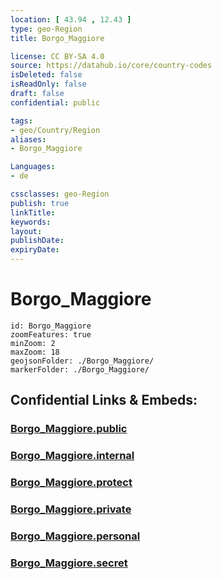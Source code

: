 ```yaml
---
location: [ 43.94 , 12.43 ] 
type: geo-Region
title: Borgo_Maggiore

license: CC BY-SA 4.0
source: https://datahub.io/core/country-codes
isDeleted: false
isReadOnly: false
draft: false
confidential: public

tags:
- geo/Country/Region
aliases:
- Borgo_Maggiore

Languages:
- de

cssclasses: geo-Region
publish: true
linkTitle: 
keywords: 
layout: 
publishDate: 
expiryDate: 
---
```


# Borgo_Maggiore

```leaflet
id: Borgo_Maggiore
zoomFeatures: true 
minZoom: 2 
maxZoom: 18
geojsonFolder: ./Borgo_Maggiore/
markerFolder: ./Borgo_Maggiore/
```


## Confidential Links & Embeds: 

### [Borgo_Maggiore.public](/_public/\Earth\Continent\Europe\Europe~South\San_Marino\Castelli~San_MarinoBorgo_Maggiore.public.md) 

### [Borgo_Maggiore.internal](/_internal/\Earth\Continent\Europe\Europe~South\San_Marino\Castelli~San_MarinoBorgo_Maggiore.internal.md) 

### [Borgo_Maggiore.protect](/_protect/\Earth\Continent\Europe\Europe~South\San_Marino\Castelli~San_MarinoBorgo_Maggiore.protect.md) 

### [Borgo_Maggiore.private](/_private/\Earth\Continent\Europe\Europe~South\San_Marino\Castelli~San_MarinoBorgo_Maggiore.private.md) 

### [Borgo_Maggiore.personal](/_personal/\Earth\Continent\Europe\Europe~South\San_Marino\Castelli~San_MarinoBorgo_Maggiore.personal.md) 

### [Borgo_Maggiore.secret](/_secret/\Earth\Continent\Europe\Europe~South\San_Marino\Castelli~San_MarinoBorgo_Maggiore.secret.md)

